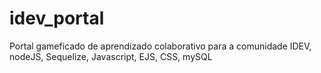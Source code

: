 # idev_portal
Portal gameficado de aprendizado colaborativo para a comunidade IDEV, nodeJS, Sequelize, Javascript, EJS, CSS, mySQL
